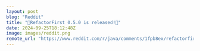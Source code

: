 ```yaml
---
layout: post
blog: "Reddit"
title: "🚀RefactorFirst 0.5.0 is released!🚀"
date: 2024-09-25T18:12:48Z
image: images/reddit.png
remote_url: "https://www.reddit.com/r/java/comments/1fpb8ex/refactorfirst_050_is_released/"
---
```

